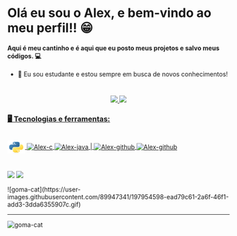 # Olá eu sou o **Alex**, e bem-vindo ao meu perfil!! 😁
#### Aqui é meu cantinho e é aqui que eu posto meus projetos e salvo meus códigos. 💻
- 🌱 Eu sou estudante e estou sempre em busca de novos conhecimentos!
#
<div align="center">
  <a href="https://github.com/AlexSilva-dev">
  <img height="180em" src="https://github-readme-stats.vercel.app/api?username=AlexSilva-dev&show_icons=true&theme=dark&include_all_commits=true&count_private=true"/>
  <img height="180em" src="https://github-readme-stats.vercel.app/api/top-langs/?username=AlexSilva-dev&layout=compact&langs_count=7&theme=dark"/>
</div>
  
  ### 🖥️ Tecnologias e ferramentas:
<div style="display: inline_block"><br>
   <img align="center" alt="Alex-Python" height="30" width="40" src="https://raw.githubusercontent.com/devicons/devicon/master/icons/python/python-original.svg">
  
  <img align="center" alt="Alex-c" height="30" width="40" src="https://cdn.jsdelivr.net/gh/devicons/devicon/icons/cplusplus/cplusplus-line.svg">
  
  <img align="center" alt="Alex-java" height="30" width="40" src="https://cdn.jsdelivr.net/gh/devicons/devicon/icons/java/java-original.svg">
  |
  <img align="center" alt="Alex-github" height="30" width="40" src="https://cdn.jsdelivr.net/gh/devicons/devicon/icons/github/github-original.svg">
  
  <img align="center" alt="Alex-github" height="30" width="40" src="https://cdn.jsdelivr.net/gh/devicons/devicon/icons/linux/linux-original.svg">

  
 #
  
  <div> 

  <a href = "mailto:alexaleq321@gmail.com"><img src="https://img.shields.io/badge/-Gmail-%23333?style=for-the-badge&logo=gmail&logoColor=dark" target="_blank"></a>
  <a href="https://www.linkedin.com/in/alex-da-silva1/" target="_blank"><img src="https://img.shields.io/badge/-LinkedIn-%230077B5?style=for-the-badge&logo=linkedin&logoColor=white" target="_blank"></a> 
 
</div>
![goma-cat](https://user-images.githubusercontent.com/89947341/197954598-ead79c61-2a6f-46f1-add3-3dda6355907c.gif)
  
  
----------
  ![goma-cat](https://user-images.githubusercontent.com/89947341/197954598-ead79c61-2a6f-46f1-add3-3dda6355907c.gif)

